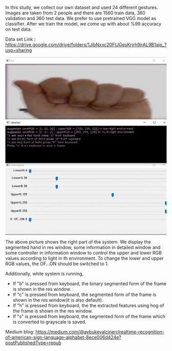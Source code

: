 In this study, we collect our own dataset and used 24 different gestures. Images are taken from 2 people and there are 1560 train data,
360 validation and 360 test data. We prefer to use pretrained VGG model as classifier. After we train the model, we come up with about 
%99 accuracy on test data.

Data set Link : https://drive.google.com/drive/folders/1JibNxxc20FtJGesKrjrh9jrAL9B1aip_?usp=sharing <br>
<p align="center">
  <img src="right.png" width="550" title="screen" align="center">  
</p>
  
The above picture shows the right part of the system. We display the segmented hand in res window, some information in detailed window and 
some controller in information window to control the upper and lower RGB values according to light in th environment. To change the 
lower and upper RGB values, the OF...ON should be switched to 1. 

Additionally, while system is running, 
<br> 
* If "b" is pressed from keyboard, the binary segmented form of the frame is shown in the res window.
* If "c" is pressed from keyboard, the segmented form of the frame is shown in the res window(it is also default).     
* If "h" is pressed from keyboard, the the extracted features using hog of the frame is shown in the res window.
* If "s" is pressed from keyboard, the segmented form of the frame which is converted to grayscale is saved.

Medium blog:
https://medium.com/@aybukeyalcinerr/realtime-recognition-of-american-sign-language-alphabet-8ece006d424e?postPublishedType=repub

